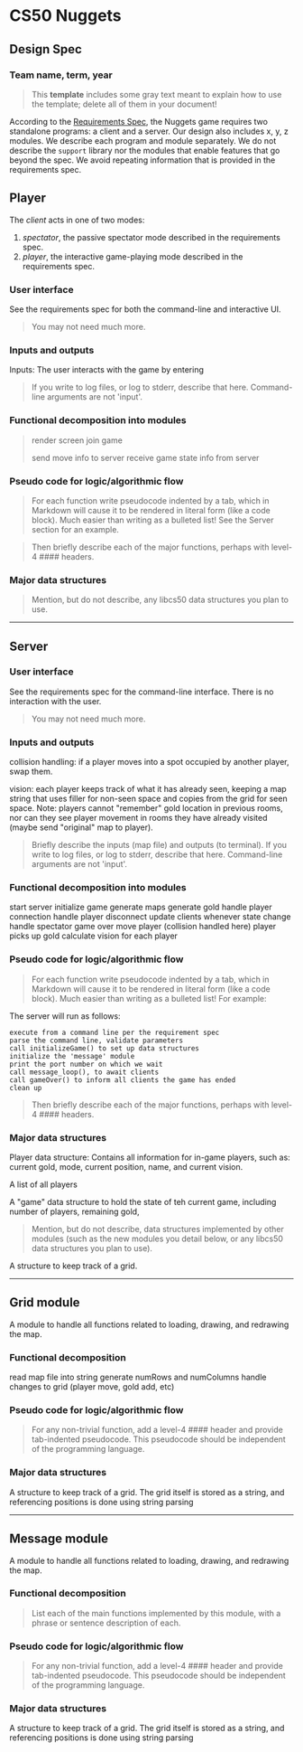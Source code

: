 # CS50 Nuggets
## Design Spec
### Team name, term, year

> This **template** includes some gray text meant to explain how to use the template; delete all of them in your document!

According to the [Requirements Spec](REQUIREMENTS.md), the Nuggets game requires two standalone programs: a client and a server.
Our design also includes x, y, z modules.
We describe each program and module separately.
We do not describe the `support` library nor the modules that enable features that go beyond the spec.
We avoid repeating information that is provided in the requirements spec.

## Player

The *client* acts in one of two modes:

 1. *spectator*, the passive spectator mode described in the requirements spec.
 2. *player*, the interactive game-playing mode described in the requirements spec.

### User interface

See the requirements spec for both the command-line and interactive UI.

> You may not need much more.

### Inputs and outputs

Inputs: The user interacts with the game by entering 

> If you write to log files, or log to stderr, describe that here.
> Command-line arguments are not 'input'.

### Functional decomposition into modules


> render screen
> join game
> 
> send move info to server
> receive game state info from server




### Pseudo code for logic/algorithmic flow

> For each function write pseudocode indented by a tab, which in Markdown will cause it to be rendered in literal form (like a code block).
> Much easier than writing as a bulleted list!
> See the Server section for an example.

> Then briefly describe each of the major functions, perhaps with level-4 #### headers.

### Major data structures


> Mention, but do not describe, any libcs50 data structures you plan to use.

---

## Server
### User interface

See the requirements spec for the command-line interface.
There is no interaction with the user.

> You may not need much more.

### Inputs and outputs

collision handling: if a player moves into a spot occupied by another player, swap them.

vision: each player keeps track of what it has already seen, keeping a map string that uses filler for non-seen space and copies from the grid for seen space. Note: players cannot "remember" gold location in previous rooms, nor can they see player movement in rooms they have already visited (maybe send "original" map to player).

> Briefly describe the inputs (map file) and outputs (to terminal).
> If you write to log files, or log to stderr, describe that here.
> Command-line arguments are not 'input'.

### Functional decomposition into modules

start server
initialize game
    generate maps
    generate gold
handle player connection
handle player disconnect
update clients whenever state change
handle spectator
game over
move player (collision handled here)
player picks up gold
calculate vision for each player





### Pseudo code for logic/algorithmic flow

> For each function write pseudocode indented by a tab, which in Markdown will cause it to be rendered in literal form (like a code block).
> Much easier than writing as a bulleted list!
> For example:

The server will run as follows:

	execute from a command line per the requirement spec
	parse the command line, validate parameters
	call initializeGame() to set up data structures
	initialize the 'message' module
	print the port number on which we wait
	call message_loop(), to await clients
	call gameOver() to inform all clients the game has ended
	clean up


> Then briefly describe each of the major functions, perhaps with level-4 #### headers.

### Major data structures

Player data structure: Contains all information for in-game players, such as: current gold, mode, current position, name, and current vision.

A list of all players

A "game" data structure to hold the state of teh current game, including number of players, remaining gold, 



> Mention, but do not describe, data structures implemented by other modules (such as the new modules you detail below, or any libcs50 data structures you plan to use).

A structure to keep track of a grid. 

---

## Grid module

A module to handle all functions related to loading, drawing, and redrawing the map.

### Functional decomposition

read map file into string
generate numRows and numColumns
handle changes to grid (player move, gold add, etc)


### Pseudo code for logic/algorithmic flow

> For any non-trivial function, add a level-4 #### header and provide tab-indented pseudocode.
> This pseudocode should be independent of the programming language.

### Major data structures

A structure to keep track of a grid. The grid itself is stored as a string, and referencing positions is done using string parsing

---

## Message module

A module to handle all functions related to loading, drawing, and redrawing the map.

### Functional decomposition

> List each of the main functions implemented by this module, with a phrase or sentence description of each.

### Pseudo code for logic/algorithmic flow

> For any non-trivial function, add a level-4 #### header and provide tab-indented pseudocode.
> This pseudocode should be independent of the programming language.

### Major data structures

A structure to keep track of a grid. The grid itself is stored as a string, and referencing positions is done using string parsing
